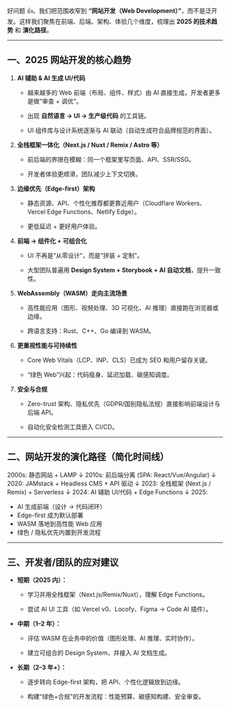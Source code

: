 好问题 👍。我们把范围收窄到 **“网站开发（Web Development）”**，而不是泛开发。这样我们聚焦在前端、后端、架构、体验几个维度，梳理出 **2025 的技术趋势** 和 **演化路径**。

---

## 一、2025 网站开发的核心趋势

1. **AI 辅助 & AI 生成 UI/代码**
    
    - 越来越多的 Web 前端（布局、组件、样式）由 AI 直接生成，开发者更多是做“审查 + 调优”。
        
    - 出现 **自然语言 → UI → 生产级代码** 的工具链。
        
    - UI 组件库与设计系统逐渐与 AI 联动（自动生成符合品牌规范的界面）。
        
2. **全栈框架一体化（Next.js / Nuxt / Remix / Astro 等）**
    
    - 前后端的界限在模糊：同一个框架里写页面、API、SSR/SSG。
        
    - 开发者体验更顺滑，团队减少上下文切换。
        
3. **边缘优先（Edge-first）架构**
    
    - 静态资源、API、个性化推荐都更靠近用户（Cloudflare Workers、Vercel Edge Functions、Netlify Edge）。
        
    - 更低延迟 + 更好用户体验。
        
4. **前端 → 组件化 + 可组合化**
    
    - UI 不再是“从零设计”，而是“拼装 + 定制”。
        
    - 大型团队普遍用 **Design System + Storybook + AI 自动文档**，提升一致性。
        
5. **WebAssembly（WASM）走向主流场景**
    
    - 高性能应用（图形、视频处理、3D 可视化、AI 推理）直接跑在浏览器或边缘。
        
    - 跨语言支持：Rust、C++、Go 编译到 WASM。
        
6. **更重视性能与可持续性**
    
    - Core Web Vitals（LCP、INP、CLS）已成为 SEO 和用户留存关键。
        
    - “绿色 Web”兴起：代码瘦身、延迟加载、碳感知调度。
        
7. **安全与合规**
    
    - Zero-trust 架构、隐私优先（GDPR/国别隐私法规）直接影响前端设计与后端 API。
        
    - 自动化安全检测工具嵌入 CI/CD。
        

---

## 二、网站开发的演化路径（简化时间线）

2000s: 静态网站 + LAMP
     ↓
2010s: 前后端分离 (SPA: React/Vue/Angular)
     ↓
2020: JAMstack + Headless CMS + API 驱动
     ↓
2023: 全栈框架 (Next.js / Remix) + Serverless
     ↓
2024: AI 辅助 UI/代码 + Edge Functions
     ↓
2025: 
   - AI 生成前端（设计 → 代码闭环）
   - Edge-first 成为默认部署
   - WASM 落地到高性能 Web 应用
   - 绿色 / 隐私优先内置到开发流程



---

## 三、开发者/团队的应对建议

- **短期（2025 内）：**
    
    - 学习并用全栈框架（Next.js/Remix/Nuxt），理解 Edge Functions。
        
    - 尝试 AI UI 工具（如 Vercel v0、Locofy、Figma → Code AI 插件）。
        
- **中期（1–2 年）：**
    
    - 评估 WASM 在业务中的价值（图形处理、AI 推理、实时协作）。
        
    - 建立可组合的 Design System，并接入 AI 文档生成。
        
- **长期（2–3 年+）：**
    
    - 逐步转向 Edge-first 架构，把 API、个性化逻辑放到边缘。
        
    - 构建“绿色+合规”的开发流程：性能预算、碳感知构建、安全审查。